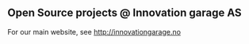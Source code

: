 ## Open Source projects @ Innovation garage AS

For our main website, see http://innovationgarage.no
